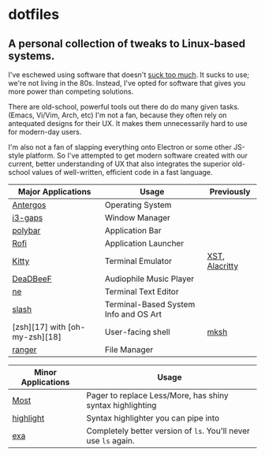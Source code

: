 # dotfiles
## A personal collection of tweaks to Linux-based systems.

I've eschewed using software that doesn't [suck too much][1]. It sucks to use; we're not living in the 80s.
Instead, I've opted for software that gives you more power than competing solutions.

There are old-school, powerful tools out there do do many given tasks. (Emacs, Vi/Vim, Arch, etc) I'm not a fan, because they often rely on antequated designs for their UX. It makes them unnecessarily hard to use for modern-day users.

I'm also not a fan of slapping everything onto Electron or some other JS-style platform. So I've attempted to get modern software created with our current, better understanding of UX that also integrates the superior old-school values of well-written, efficient code in a fast language.

| Major Applications             | Usage                                 | Previously
| ------------------------------ | ------------------------------------- | -----------
| [Antergos][6]                  | Operating System                      |
| [i3-gaps][9]                   | Window Manager                        |
| [polybar][10]                  | Application Bar                       |
| [Rofi][2]                      | Application Launcher                  |
| [Kitty][15]                    | Terminal Emulator                     | [XST][3], [Alacritty][14]
| [DeaDBeeF][4]                  | Audiophile Music Player               |
| [ne][5]                        | Terminal Text Editor                  |
| [slash][7]                     | Terminal-Based System Info and OS Art |
| [zsh][17] with [oh-my-zsh][18] | User-facing shell                     | [mksh][8]
| [ranger][13]                   | File Manager                          |

| Minor Applications | Usage                                 |
| ------------------ | ------------------------------------- |
| [Most][11]         | Pager to replace Less/More, has shiny syntax highlighting |
| [highlight][12]    | Syntax highlighter you can pipe into |
| [exa][16]          | Completely better version of `ls`. You'll never use `ls` again. |

[1]: https://suckless.org/
[2]: https://github.com/DaveDavenport/rofi
[3]: https://github.com/gnotclub/xst
[4]: https://github.com/DeaDBeeF-Player/deadbeef
[5]: http://ne.di.unimi.it/
[6]: https://antergos.com/
[7]: https://github.com/Nyctanthous/slash
[8]: https://www.mirbsd.org/mksh.htm
[9]: https://github.com/Airblader/i3
[10]: https://polybar.github.io/
[11]: https://www.jedsoft.org/most/
[12]: https://gitlab.com/saalen/highlight/tree/master
[13]: https://github.com/ranger/ranger
[14]: https://github.com/jwilm/alacritty
[15]: https://sw.kovidgoyal.net/kitty/
[16]: https://the.exa.website/

